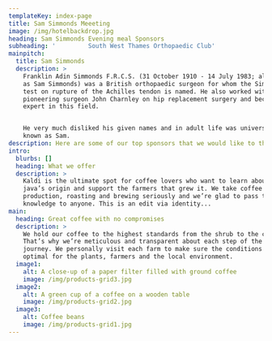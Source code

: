 ```yaml
---
templateKey: index-page
title: Sam Simmonds Meeeting
image: /img/hotelbackdrop.jpg
heading: Sam Simmonds Evening meal Sponsors
subheading: '         South West Thames Orthopaedic Club'
mainpitch:
  title: Sam Simmonds
  description: >
    Franklin Adin Simmonds F.R.C.S. (31 October 1910 - 14 July 1983; also known
    as Sam Simmonds) was a British orthopaedic surgeon for whom the Simmonds'
    test on rupture of the Achilles tendon is named. He also worked with the
    pioneering surgeon John Charnley on hip replacement surgery and became an
    expert in this field.


    He very much disliked his given names and in adult life was universally
    known as Sam.
description: Here are some of our top sponsors that we would like to thank.
intro:
  blurbs: []
  heading: What we offer
  description: >
    Kaldi is the ultimate spot for coffee lovers who want to learn about their
    java’s origin and support the farmers that grew it. We take coffee
    production, roasting and brewing seriously and we’re glad to pass that
    knowledge to anyone. This is an edit via identity...
main:
  heading: Great coffee with no compromises
  description: >
    We hold our coffee to the highest standards from the shrub to the cup.
    That’s why we’re meticulous and transparent about each step of the coffee’s
    journey. We personally visit each farm to make sure the conditions are
    optimal for the plants, farmers and the local environment.
  image1:
    alt: A close-up of a paper filter filled with ground coffee
    image: /img/products-grid3.jpg
  image2:
    alt: A green cup of a coffee on a wooden table
    image: /img/products-grid2.jpg
  image3:
    alt: Coffee beans
    image: /img/products-grid1.jpg
---
```


